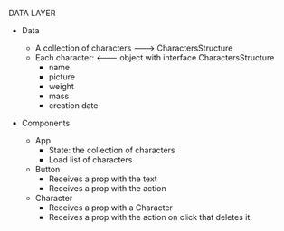 DATA LAYER

- Data

  - A collection of characters ---> CharactersStructure
  - Each character: <--- object with interface CharactersStructure
    - name
    - picture
    - weight
    - mass
    - creation date

- Components
  - App
    - State: the collection of characters
    - Load list of characters
  - Button
    - Receives a prop with the text
    - Receives a prop with the action
  - Character
    - Receives a prop with a Character
    - Receives a prop with the action on click that deletes it.
